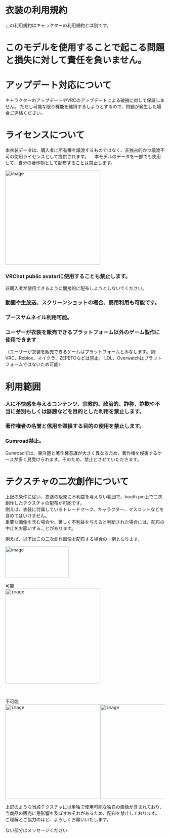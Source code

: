 
# 衣装の利用規約

この利用規約はキャラクターの利用規約とは別です。

# このモデルを使用することで起こる問題と損失に対して責任を負いません。

# アップデート対応について
  キャラクターのアップデートやVRCのアップデートによる破損に対して保証しません。
  ただし可能な限り機能を維持するしようとするので、問題が発生した場合ご連絡ください。
# ライセンスについて

  本衣装データは、購入者に所有権を譲渡するものではなく、非独占的かつ譲渡不可の使用ライセンスとして提供されます。
　本モデルのデータを一部でも使用して、自分の著作物として配布することは禁止します。
 
<img width="300" height="300" alt="image" src="https://github.com/user-attachments/assets/1723bf2b-d451-4ca9-82a4-c9208bb5205e" />

### VRChat public avatarに使用することも禁止します。
  非購入者が使用できるように間接的に配布しようとしないでください。

### 動画や生放送、スクリーンショットの場合、商用利用も可能です。
### ブースサムネイル利用可能。
### ユーザーが衣装を販売できるプラットフォーム以外のゲーム製作に使用できます
  （ユーザーが衣装を販売できるゲームはプラットフォームとみなします。例: VRC、Roblox、マイクラ、ZEPETOなどは禁止。
  LOL、Overwatchはプラットフォームではないため可能）

# 利用範囲
### 人に不快感を与えるコンテンツ、宗教的、政治的、詐称、詐欺や不当に差別もしくは誹謗などを目的とした利用を禁止します。
### 著作権者の名誉と信用を毀損する目的の使用を禁止します。
### Gumroad禁止。
Gumroadでは、東洋圏と著作権意識が大きく異なるため、著作権を侵害するケースが多く見受けられます。そのため、禁止とさせていただきます。

# テクスチャの二次創作について

上記の条件に従い、衣装の販売に不利益を与えない範囲で、booth.pm上で二次創作したテクスチャの配布が可能です。  
例えば、衣装に付属しているトレードマーク、キャラクター、マスコットなどを含めてはいけません。  
重要な画像を含む場合や、著しく不利益を与えると判断された場合には、配布の中止をお願いすることがあります。

例えば、以下はこの二次創作画像を配布する場合の一例となります。

<img width="200" height="100" alt="image" src="https://github.com/user-attachments/assets/0b5fc177-5c8b-4499-829c-2d0e47b16dfd" />

  
<pre>
可能
<img width="300" height="300" alt="image" src="https://github.com/user-attachments/assets/b9e3ad5e-7fd4-486c-9660-b3743d90419d" />


</pre>




<pre>
不可能
<img width="300" height="300" alt="image" src="https://github.com/user-attachments/assets/e201141d-98c6-46dd-b398-6fb3f753eda3" /><img width="300" height="300" alt="image" src="https://github.com/user-attachments/assets/f8ac395e-8843-48e2-a817-30b741e50e47" /><img width="300" height="300" alt="image" src="https://github.com/user-attachments/assets/fccc79c9-bc38-4f83-af96-61fdc0c44d77" />
</pre>

上記のような当該テクスチャには単独で使用可能な独自の画像が含まれており、当商品の販売に悪影響を及ぼすおそれがあるため、配布を禁止しております。
ご理解とご協力のほど、よろしくお願いいたします。


ない部分はメッセージください
